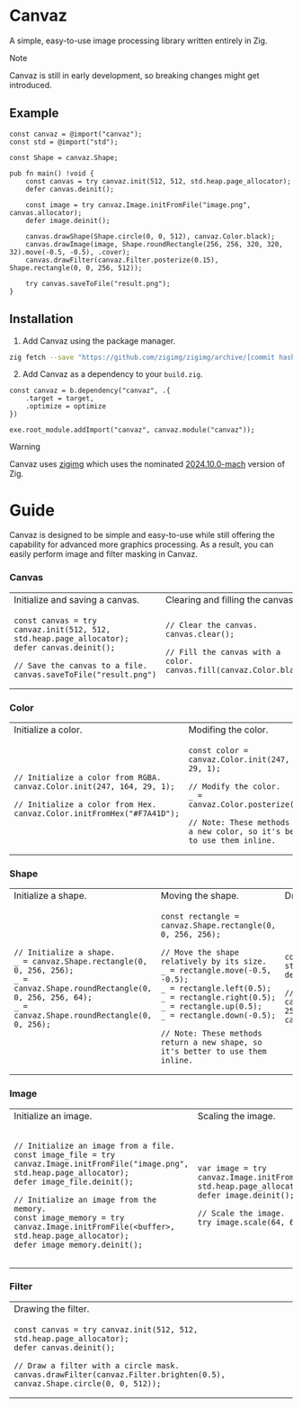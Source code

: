 # Canvaz

A simple, easy-to-use image processing library written entirely in Zig.

> [!NOTE]
> Canvaz is still in early development, so breaking changes might get introduced.

## Example

```zig
const canvaz = @import("canvaz");
const std = @import("std");

const Shape = canvaz.Shape;

pub fn main() !void {
    const canvas = try canvaz.init(512, 512, std.heap.page_allocator);
    defer canvas.deinit();

    const image = try canvaz.Image.initFromFile("image.png", canvas.allocator);
    defer image.deinit();

    canvas.drawShape(Shape.circle(0, 0, 512), canvaz.Color.black);
    canvas.drawImage(image, Shape.roundRectangle(256, 256, 320, 320, 32).move(-0.5, -0.5), .cover);
    canvas.drawFilter(canvaz.Filter.posterize(0.15), Shape.rectangle(0, 0, 256, 512));

    try canvas.saveToFile("result.png");
}
```

## Installation

1. Add Canvaz using the package manager.

```sh
zig fetch --save "https://github.com/zigimg/zigimg/archive/[commit hash].tar.gz"
```

2. Add Canvaz as a dependency to your `build.zig`.

```zig
const canvaz = b.dependency("canvaz", .{
    .target = target,
    .optimize = optimize
})

exe.root_module.addImport("canvaz", canvaz.module("canvaz"));
```

> [!WARNING]
> Canvaz uses [zigimg](https://github.com/zigimg/zigimg) which uses the nominated [2024.10.0-mach](https://machengine.org/about/nominated-zig/) version of Zig.

# Guide

Canvaz is designed to be simple and easy-to-use while still offering the capability for advanced more graphics processing. As a result, you can easily perform image and filter masking in Canvaz.

### Canvas

<table>

<tr>
  <td>Initialize and saving a canvas.</td>
  <td>Clearing and filling the canvas.</td>
</tr>
  
<tr>
<td>
    
```zig
const canvas = try canvaz.init(512, 512, std.heap.page_allocator);
defer canvas.deinit();

// Save the canvas to a file.
canvas.saveToFile("result.png")
```
  
</td>
<td>

```zig
// Clear the canvas.
canvas.clear();

// Fill the canvas with a color.
canvas.fill(canvaz.Color.black)
```

</td>
</tr>

</table>

### Color

<table>

<tr>
  <td>Initialize a color.</td>
  <td>Modifing the color.</td>
</tr>
  
<tr>
<td>
    
```zig
// Initialize a color from RGBA.
canvaz.Color.init(247, 164, 29, 1);

// Initialize a color from Hex.
canvaz.Color.initFromHex("#F7A41D");
```
  
</td>
<td>
    
```zig
const color = canvaz.Color.init(247, 164, 29, 1);

// Modify the color.
_ = canvaz.Color.posterize(0.25);

// Note: These methods return a new color, so it's better to use them inline.
```
  
</td>
</tr>

</table>

### Shape

<table>

<tr>
  <td>Initialize a shape.</td>
  <td>Moving the shape.</td>
  <td>Drawing the shape.</td>
</tr>
  
<tr>
<td>
    
```zig
// Initialize a shape.
_ = canvaz.Shape.rectangle(0, 0, 256, 256);
_ = canvaz.Shape.roundRectangle(0, 0, 256, 256, 64);
_ = canvaz.Shape.roundRectangle(0, 0, 256);
```
  
</td>
<td>
    
```zig
const rectangle = canvaz.Shape.rectangle(0, 0, 256, 256);

// Move the shape relatively by its size.
_ = rectangle.move(-0.5, -0.5);
_ = rectangle.left(0.5);
_ = rectangle.right(0.5);
_ = rectangle.up(0.5);
_ = rectangle.down(-0.5);

// Note: These methods return a new shape, so it's better to use them inline.
```
  
</td>
<td>
    
```zig
const canvas = try canvaz.init(512, 512, std.heap.page_allocator);
defer canvas.deinit();

// Draw a centered circle.
canvas.drawShape(canvaz.Shape.circle(256, 256, 512).move(-0.5, -0.5), canvaz.Color.white);
```
  
</td>
</tr>

</table>

### Image

<table>

<tr>
  <td>Initialize an image.</td>
  <td>Scaling the image.</td>
  <td>Drawing the image.</td>
</tr>
  
<tr>
<td>
    
```zig
// Initialize an image from a file.
const image_file = try canvaz.Image.initFromFile("image.png", std.heap.page_allocator);
defer image_file.deinit();

// Initialize an image from the memory.
const image_memory = try canvaz.Image.initFromFile(<buffer>, std.heap.page_allocator);
defer image_memory.deinit();
```
  
</td>
<td>
    
```zig
var image = try canvaz.Image.initFromFile("image.png", std.heap.page_allocator);
defer image.deinit();

// Scale the image.
try image.scale(64, 64);
```
  
</td>
<td>
    
```zig
const canvas = try canvaz.init(512, 512, std.heap.page_allocator);
defer canvas.deinit();

const image = try canvaz.Image.initFromFile("image.png", std.heap.page_allocator);
defer image.deinit();

// Draw the image with a rounded rectangle mask.
canvas.drawImage(image, canvaz.Shape.roundRectangle(0, 0, 512, 512, 64), .cover);
```
  
</td>
</tr>

</table>

### Filter

<table>

<tr>
  <td>Drawing the filter.</td>
</tr>
  
<tr>
<td>
    
```zig
const canvas = try canvaz.init(512, 512, std.heap.page_allocator);
defer canvas.deinit();

// Draw a filter with a circle mask.
canvas.drawFilter(canvaz.Filter.brighten(0.5), canvaz.Shape.circle(0, 0, 512));
```
  
</td> 
</tr>

</table>
